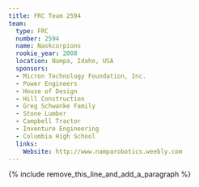 ```yaml
---
title: FRC Team 2594
team:
  type: FRC
  number: 2594
  name: Naskcorpions
  rookie_year: 2008
  location: Nampa, Idaho, USA
  sponsors:
  - Micron Technology Foundation, Inc.
  - Power Engineers
  - House of Design
  - Hill Construction
  - Greg Schwanke Family
  - Stone Lumber
  - Campbell Tractor
  - Inventure Engineering
  - Columbia High School
  links:
    Website: http://www.namparobotics.weebly.com
---
```


{% include remove_this_line_and_add_a_paragraph %}